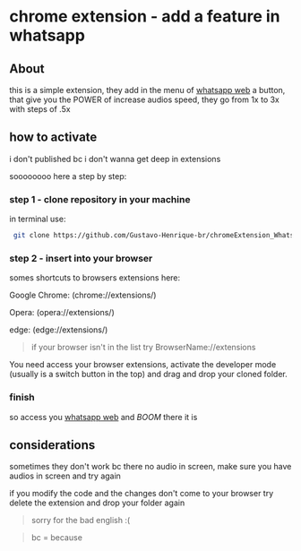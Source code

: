 # chrome extension - add a feature in whatsapp

## About

this is a simple extension, they add in the menu of [whatsapp web](https://web.whatsapp.com) a button, that give you the POWER of increase audios speed, they go from 1x to 3x with steps of .5x

## how to activate

i don't published bc i don't wanna get deep in extensions

soooooooo
here a step by step:

### step 1 - clone repository in your machine

in terminal use:

```bash
 git clone https://github.com/Gustavo-Henrique-br/chromeExtension_WhatsAppFasterAudios.git
```
### step 2 - insert into your browser

somes shortcuts to browsers extensions here:

Google Chrome: (chrome://extensions/)

Opera: (opera://extensions/)

edge: (edge://extensions/)

> if your browser isn't in the list try BrowserName://extensions

You need access your browser extensions, activate the developer mode (usually is a switch button in the top)
and drag and drop your cloned folder.

### finish

so access you [whatsapp web](https://web.whatsapp.com) and *BOOM* there it is

## considerations

sometimes they don't work bc there no audio in screen, make sure you have audios in screen and try again

if you modify the code and the changes don't come to your browser try delete the extension and drop your folder again

> sorry for the bad english :(

> bc = because
